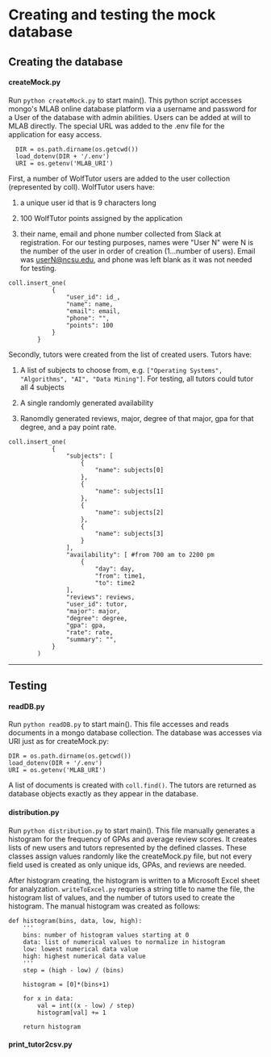 # Creating and testing the mock database

## Creating the database

#### createMock.py
Run `python createMock.py` to start main(). This python script accesses mongo's MLAB online database platform via a username and password for a User of the database with admin abilities. Users can be added at will to MLAB directly. The special URL was added to the .env file for the application for easy access. 
```
  DIR = os.path.dirname(os.getcwd())
  load_dotenv(DIR + '/.env')
  URI = os.getenv('MLAB_URI')
```

First, a number of WolfTutor users are added to the user collection (represented by coll). WolfTutor users have: 
  1. a unique user id that is 9 characters long
  
  2. 100 WolfTutor points assigned by the application
  
  3. their name, email and phone number collected from Slack at registration. For our testing purposes, names were "User N" were N is the number of the user in order of creation (1...number of users). Email was userN@ncsu.edu, and phone was left blank as it was not needed for testing.
```
coll.insert_one(
            {
                "user_id": id_,
                "name": name,
                "email": email,
                "phone": "",
                "points": 100
            }
        }
```

Secondly, tutors were created from the list of created users. Tutors have:
  1. A list of subjects to choose from, e.g. `["Operating Systems", "Algorithms", "AI", "Data Mining"]`. For testing, all tutors could tutor all 4 subjects

  2. A single randomly generated availability

  3. Ranomdly generated reviews, major, degree of that major, gpa for that degree, and a pay point rate.

```
coll.insert_one(
            {
                "subjects": [
                    {
                        "name": subjects[0]
                    },
                    {
                        "name": subjects[1]
                    },
                    {
                        "name": subjects[2]
                    },
                    {
                        "name": subjects[3]
                    }
                ],
                "availability": [ #from 700 am to 2200 pm
                    {
                        "day": day,
                        "from": time1,
                        "to": time2
                ],
                "reviews": reviews,
                "user_id": tutor,
                "major": major,
                "degree": degree,
                "gpa": gpa,
                "rate": rate,
                "summary": "",
            }
        )
```

----

## Testing


#### readDB.py
Run `python readDB.py` to start main(). This file accesses and reads documents in a mongo database collection. The database was accesses via URI just as for createMock.py: 
  ```
  DIR = os.path.dirname(os.getcwd())
  load_dotenv(DIR + '/.env')
  URI = os.getenv('MLAB_URI')
  ```
A list of documents is created with `coll.find()`. The tutors are returned as database objects exactly as they appear in the database.

#### distribution.py
Run `python distribution.py` to start main(). This file manually generates a histogram for the frequency of GPAs and average review scores. It creates lists of new users and tutors represented by the defined classes. These classes assign values randomly like the createMock.py file, but not every field used is created as only unique ids, GPAs, and reviews are needed.

After histogram creating, the histogram is written to a Microsoft Excel sheet for analyzation. `writeToExcel.py` requries a string title to name the file, the histogram list of values, and the number of tutors used to create the histogram. The manual histogram was created as follows: 
```
def histogram(bins, data, low, high):
    '''
    bins: number of histogram values starting at 0
    data: list of numerical values to normalize in histogram
    low: lowest numerical data value
    high: highest numerical data value
    '''
    step = (high - low) / (bins)

    histogram = [0]*(bins+1)

    for x in data:
        val = int((x - low) / step)
        histogram[val] += 1
    
    return histogram
```

#### print_tutor2csv.py
